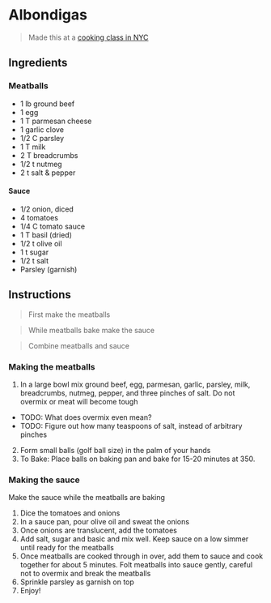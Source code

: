 # Albondigas

> Made this at a [cooking class in NYC](http://tastebudskitchen.com)

## Ingredients

### Meatballs

- 1 lb ground beef
- 1 egg
- 1 T parmesan cheese
- 1 garlic clove
- 1/2 C parsley
- 1 T milk
- 2 T breadcrumbs
- 1/2 t nutmeg
- 2 t salt & pepper

#### Sauce

- 1/2 onion, diced
- 4 tomatoes
- 1/4 C tomato sauce
- 1 T basil (dried)
- 1/2 t olive oil
- 1 t sugar
- 1/2 t salt
- Parsley (garnish)

## Instructions

> First make the meatballs

> While meatballs bake make the sauce

> Combine meatballs and sauce

### Making the meatballs

1. In a large bowl mix ground beef, egg, parmesan, garlic, parsley, milk, breadcrumbs, nutmeg, pepper, and three pinches of salt. Do not overmix or meat will become tough
  - TODO: What does overmix even mean?
  - TODO: Figure out how many teaspoons of salt, instead of arbitrary pinches
2. Form small balls (golf ball size) in the palm of your hands
3. To Bake: Place balls on baking pan and bake for 15-20 minutes at 350.

### Making the sauce

Make the sauce while the meatballs are baking

1. Dice the tomatoes and onions
2. In a sauce pan, pour olive oil and sweat the onions
3. Once onions are translucent, add the tomatoes
4. Add salt, sugar and basic and mix well. Keep sauce on a low simmer until ready for the meatballs
5. Once meatballs are cooked through in over, add them to sauce and cook together for about 5 minutes. Folt meatballs into sauce gently, careful not to overmix and break the meatballs
6. Sprinkle parsley as garnish on top
7. Enjoy!

